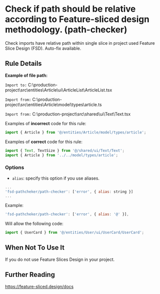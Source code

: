 # Check if path should be relative according to Feature-sliced design methodology. (path-checker)

Check imports have relative path within single slice in project used Feature Slice Design (FSD). Auto-fix available.

## Rule Details

**Example of file path:**

`Import to:` C:\production-project\src\entities\Article\ui\ArticleList\ArticleList.tsx

`Import from:` C:\production-project\src\entities\Article\model\types\article.ts

`Import from:` C:\production-project\src\shared\ui\Text\Text.tsx

Examples of **incorrect** code for this rule:

```js
import { Article } from '@/entities/Article/model/types/article';
```

Examples of **correct** code for this rule:

```js
import { Text, TextSize } from '@/shared/ui/Text/Text';
import { Article } from '../../model/types/article';
```

### Options

- `alias`: specify this option if you use aliases.

```js
...
'fsd-pathcheker/path-checker': ['error', { alias: string }]
...
```

Example:

```js
'fsd-pathcheker/path-checker': ['error', { alias: '@' }],
```

Will allow the following code:

```js
import { UserCard } from '@/entities/User/ui/UserCard/UserCard';
```

## When Not To Use It

If you do not use Feature Slices Design in your project.

## Further Reading

https://feature-sliced.design/docs
